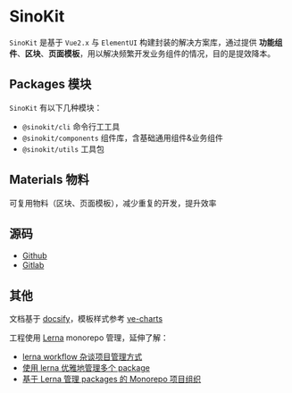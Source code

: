 # SinoKit

`SinoKit` 是基于 `Vue2.x` 与 `ElementUI` 构建封装的解决方案库，通过提供 **功能组件**、**区块**、**页面模板**，用以解决频繁开发业务组件的情况，目的是提效降本。

## Packages 模块

`SinoKit` 有以下几种模块：

- `@sinokit/cli` 命令行工工具
- `@sinokit/components` 组件库，含基础通用组件&业务组件
- `@sinokit/utils` 工具包

## Materials 物料

可复用物料（区块、页面模板），减少重复的开发，提升效率

## 源码

- [Github](https://github.com/giscafer/sinokit)
- [Gitlab](http://gitlab.sinohealth.cn/share-code/sinokit)

## 其他

文档基于 [docsify](https://github.com/docsifyjs/docsify)，模板样式参考 [ve-charts](https://github.com/vueblocks/ve-charts)

工程使用 [Lerna](https://lerna.js.org/) monorepo 管理，延伸了解：

- [lerna workflow 杂谈项目管理方式](https://github.com/pigcan/blog/issues/16)
- [使用 lerna 优雅地管理多个 package](https://zhuanlan.zhihu.com/p/35237759)
- [基于 Lerna 管理 packages 的 Monorepo 项目组织](http://www.redream.cn/2020/04/23/%E5%9F%BA%E4%BA%8E-lerna-%E7%AE%A1%E7%90%86-packages-%E7%9A%84-monorepo-%E9%A1%B9%E7%9B%AE%E7%BB%84%E7%BB%87/)
